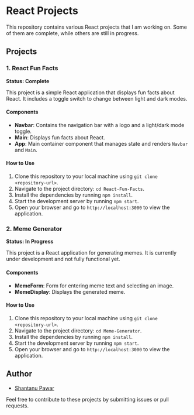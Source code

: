 # React Projects

This repository contains various React projects that I am working on. Some of them are complete, while others are still in progress.


## Projects

### 1. React Fun Facts

**Status: Complete**

This project is a simple React application that displays fun facts about React. It includes a toggle switch to change between light and dark modes.

#### Components

- **Navbar**: Contains the navigation bar with a logo and a light/dark mode toggle.
- **Main**: Displays fun facts about React.
- **App**: Main container component that manages state and renders `Navbar` and `Main`.

#### How to Use

1. Clone this repository to your local machine using `git clone <repository-url>`.
2. Navigate to the project directory: `cd React-Fun-Facts`.
3. Install the dependencies by running `npm install`.
4. Start the development server by running `npm start`.
5. Open your browser and go to `http://localhost:3000` to view the application.

### 2. Meme Generator

**Status: In Progress**

This project is a React application for generating memes. It is currently under development and not fully functional yet.

#### Components

- **MemeForm**: Form for entering meme text and selecting an image.
- **MemeDisplay**: Displays the generated meme.

#### How to Use

1. Clone this repository to your local machine using `git clone <repository-url>`.
2. Navigate to the project directory: `cd Meme-Generator`.
3. Install the dependencies by running `npm install`.
4. Start the development server by running `npm start`.
5. Open your browser and go to `http://localhost:3000` to view the application.

## Author

- [Shantanu Pawar](https://github.com/Shantanupawar77)

Feel free to contribute to these projects by submitting issues or pull requests.
